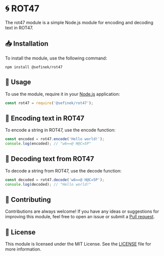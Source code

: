 # 🌀 ROT47
The rot47 module is a simple Node.js module for encoding and decoding text in ROT47.

## 📥 Installation
To install the module, use the following command:
```shell
npm install @sefinek/rot47
```

## 🤔 Usage
To use the module, require it in your [Node.js](https://nodejs.org) application:
```js
const rot47 = require('@sefinek/rot47');
```

## 🔼 Encoding text in ROT47
To encode a string in ROT47, use the encode function:
```js
const encoded = rot47.encode('Hello world!');
console.log(encoded); // "w6==@ H@C=5P"
```

## 🔽 Decoding text from ROT47
To decode a string from ROT47, use the decode function:
```js
const decoded = rot47.decode('w6==@ H@C=5P');
console.log(decoded); // "Hello world!"
```

## 🤝 Contributing
Contributions are always welcome! If you have any ideas or suggestions for improving this module, feel free to open an issue or submit a [Pull request](https://github.com/sefinek24/rot47/pulls).

## 📝 License
This module is licensed under the MIT License. See the [LICENSE](LICENSE) file for more information.